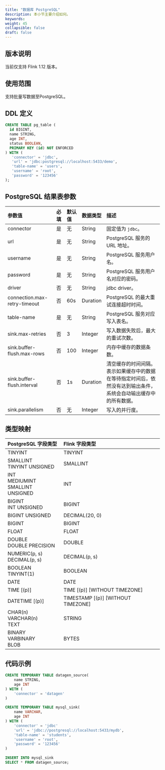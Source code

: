 ```yaml
---
title: "数据库 PostgreSQL"
description: 本小节主要介绍如何。 
keywords: 
weight: 45
collapsible: false
draft: false
---
```




## 版本说明

当前仅支持 Flink 1.12 版本。

## 使用范围

支持批量写数据至PostgreSQL。

## DDL 定义

```sql
CREATE TABLE pg_table (
  id BIGINT,
  name STRING,
  age INT,
  status BOOLEAN,
  PRIMARY KEY (id) NOT ENFORCED
) WITH (
   'connector' = 'jdbc',
   'url' = 'jdbc:postgresql://localhost:5433/demo',
   'table-name' = 'users',
   'username' = 'root',
   'password' = '123456'
);
```

## PostgreSQL 结果表参数

| 参数值                       | 必填 | 默认值 | 数据类型 | 描述                                                         |
| :--------------------------- | :--- | :----- | :------- | :----------------------------------------------------------- |
| connector                    | 是   | 无     | String   | 固定值为 `jdbc`。                                            |
| url                          | 是   | 无     | String   | PostgreSQL 服务的 URL 地址。                                 |
| username                     | 是   | 无     | String   | PostgreSQL 服务用户名。                                      |
| password                     | 是   | 无     | String   | PostgreSQL 服务用户名对应的密码。                            |
| driver                       | 否   | 无     | String   | jdbc driver。                                                |
| connection.max-retry-timeout | 否   | 60s    | Duration | PostgreSQL 的最大重试连接超时时间。                          |
| table-name                   | 是   | 无     | String   | PostgreSQL 服务对应写入表名。                                |
| sink.max-retries             | 否   | 3      | Integer  | 写入数据失败后，最大的重试次数。                             |
| sink.buffer-flush.max-rows   | 否   | 100    | Integer  | 内存中缓存的数据条数。                                       |
| sink.buffer-flush.interval   | 否   | 1s     | Duration | 清空缓存的时间间隔。<br>表示如果缓存中的数据在等待指定时间后，依然没有达到输出条件，系统会自动输出缓存中的所有数据。 |
| sink.parallelism             | 否   | 无     | Integer  | 写入的并行度。                                               |

## 类型映射

| PostgreSQL 字段类型                      | Flink 字段类型                     |
| :--------------------------------------- | :--------------------------------- |
| TINYINT                                  | TINYINT                            |
| SMALLINT<br> TINYINT UNSIGNED            | SMALLINT                           |
| INT <br/>MEDIUMINT<br/>SMALLINT UNSIGNED | INT                                |
| BIGINT <br/>INT UNSIGNED                 | BIGINT                             |
| BIGINT UNSIGNED                          | DECIMAL(20, 0)                     |
| BIGINT                                   | BIGINT                             |
| FLOAT                                    | FLOAT                              |
| DOUBLE<br/>DOUBLE PRECISION              | DOUBLE                             |
| NUMERIC(p, s) <br>DECIMAL(p, s)          | DECIMAL(p, s)                      |
| BOOLEAN <br/>TINYINT(1)                  | BOOLEAN                            |
| DATE                                     | DATE                               |
| TIME [(p)]                               | TIME [(p)] [WITHOUT TIMEZONE]      |
| DATETIME [(p)]                           | TIMESTAMP [(p)] [WITHOUT TIMEZONE] |
| CHAR(n)<br/>VARCHAR(n)<br/>TEXT          | STRING                             |
| BINARY<br/> VARBINARY<br/>BLOB           | BYTES                              |

## 代码示例

```sql
CREATE TEMPORARY TABLE datagen_source(
    name STRING,
    age INT
) WITH (
    'connector' = 'datagen'
)
 
CREATE TEMPORARY TABLE mysql_sink(
    name VARCHAR,
    age INT
) WITH (
    'connector' = 'jdbc'
    'url' = 'jdbc://postgresql://localhost:5433/mydb',
    'table-name' = 'students',
    'username' = 'root',
    'password' = '123456'
)
 
INSERT INTO mysql_sink
SELECT * FROM datagen_source;
```